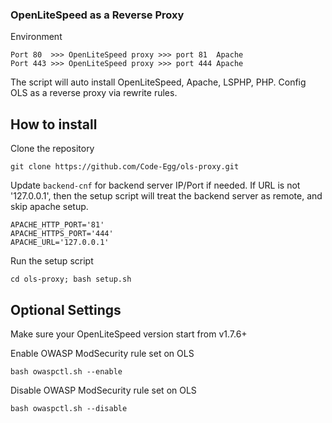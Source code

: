 ### OpenLiteSpeed as a Reverse Proxy
Environment
```
Port 80  >>> OpenLiteSpeed proxy >>> port 81  Apache
Port 443 >>> OpenLiteSpeed proxy >>> port 444 Apache
```
The script will auto install OpenLiteSpeed, Apache, LSPHP, PHP. Config OLS as a reverse proxy via rewrite rules. 


## How to install
Clone the repository
```
git clone https://github.com/Code-Egg/ols-proxy.git
```

Update `backend-cnf` for backend server IP/Port if needed. If URL is not '127.0.0.1', then the setup script will treat the backend server as remote, and skip apache setup. 

```
APACHE_HTTP_PORT='81'
APACHE_HTTPS_PORT='444'
APACHE_URL='127.0.0.1'
```

Run the setup script
```
cd ols-proxy; bash setup.sh
```

## Optional Settings
Make sure your OpenLiteSpeed version start from v1.7.6+

Enable OWASP ModSecurity rule set on OLS
```
bash owaspctl.sh --enable
```
Disable OWASP ModSecurity rule set on OLS
```
bash owaspctl.sh --disable
```